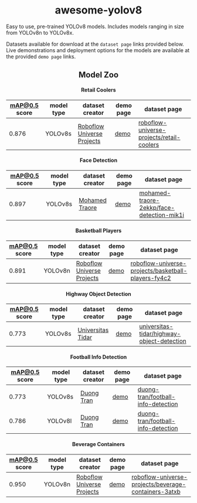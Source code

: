 <div align="center">
<h1>
  awesome-yolov8
</h1>
</div>

Easy to use, pre-trained YOLOv8 models. Includes models ranging in size from YOLOv8n to YOLOv8x.

Datasets available for download at the `dataset page` links provided below. Live demonstrations and deployment options for the models are available at the provided `demo page` links.

<div align="center">
<h2>
  Model Zoo
</h2>
</div>

<div align="center"><h4>Retail Coolers</h4></div>

| mAP@0.5 score | model type | dataset creator | demo page | dataset page | 
|---            |---         |---         |---        |---           |
| 0.876 | YOLOv8s | [Roboflow Universe Projects](https://universe.roboflow.com/roboflow-universe-projects/) | [demo](https://universe.roboflow.com/roboflow-universe-projects/retail-coolers/model/10) | [roboflow-universe-projects/retail-coolers](https://universe.roboflow.com/roboflow-universe-projects/retail-coolers)

<div align="center"><h4>Face Detection</h4></div>

| mAP@0.5 score | model type | dataset creator | demo page | dataset page | 
|---            |---         |---         |---        |---           |
| 0.897 | YOLOv8s | [Mohamed Traore](https://universe.roboflow.com/mohamed-traore-2ekkp/) | [demo](https://universe.roboflow.com/mohamed-traore-2ekkp/face-detection-mik1i/model/18) | [mohamed-traore-2ekkp/face-detection-mik1i](https://universe.roboflow.com/mohamed-traore-2ekkp/face-detection-mik1i)

<div align="center"><h4>Basketball Players</h4></div>

| mAP@0.5 score | model type | dataset creator | demo page | dataset page | 
|---            |---         |---         |---        |---           |
| 0.891 | YOLOv8n | [Roboflow Universe Projects](https://universe.roboflow.com/roboflow-universe-projects/) | [demo](https://universe.roboflow.com/roboflow-universe-projects/basketball-players-fy4c2/model/16) | [roboflow-universe-projects/basketball-players-fy4c2](https://universe.roboflow.com/roboflow-universe-projects/basketball-players-fy4c2)

<div align="center"><h4>Highway Object Detection</h4></div>

| mAP@0.5 score | model type | dataset creator | demo page | dataset page | 
|---            |---         |---         |---        |---           |
| 0.773 | YOLOv8s | [Universitas Tidar](https://universe.roboflow.com/universitas-tidar/) | [demo](https://universe.roboflow.com/universitas-tidar/highway-object-detection/model/19) | [universitas-tidar/highway-object-detection](https://universe.roboflow.com/universitas-tidar/highway-object-detection/)

<div align="center"><h4>Football Info Detection</h4></div>

| mAP@0.5 score | model type | dataset creator | demo page | dataset page | 
|---            |---         |---         |---        |---           |
| 0.773 | YOLOv8s | [Duong Tran](https://universe.roboflow.com/duong-tran/) | [demo](https://universe.roboflow.com/duong-tran/football-info-detection/model/2) | [duong-tran/football-info-detection](https://universe.roboflow.com/duong-tran/football-info-detection)
| 0.786 | YOLOv8l | [Duong Tran](https://universe.roboflow.com/duong-tran/) | [demo](https://universe.roboflow.com/duong-tran/football-info-detection/model/3) | [duong-tran/football-info-detection](https://universe.roboflow.com/duong-tran/football-info-detection)

<div align="center"><h4>Beverage Containers</h4></div>

| mAP@0.5 score | model type | dataset creator | demo page | dataset page | 
|---            |---         |---         |---        |---           |
| 0.950 | YOLOv8n | [Roboflow Universe Projects](https://universe.roboflow.com/roboflow-universe-projects/) | [demo](https://universe.roboflow.com/roboflow-universe-projects/beverage-containers-3atxb/model/3) | [roboflow-universe-projects/beverage-containers-3atxb](https://universe.roboflow.com/roboflow-universe-projects/beverage-containers-3atxb/)
